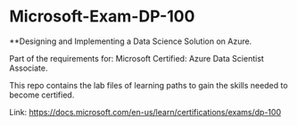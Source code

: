 # Microsoft-Exam-DP-100
**Designing and Implementing a Data Science Solution on Azure.

Part of the requirements for: Microsoft Certified: Azure Data Scientist Associate.

This repo contains the lab files of learning paths to gain the skills needed to become certified. 

Link: https://docs.microsoft.com/en-us/learn/certifications/exams/dp-100
